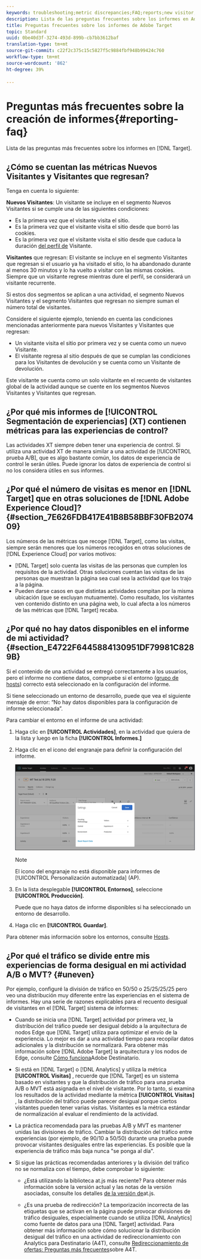 ```yaml
---
keywords: troubleshooting;metric discrepancies;FAQ;reports;new visitor;new visitors;returning visitor;returning visitors;return visit;new visit
description: Lista de las preguntas frecuentes sobre los informes en Adobe Target.
title: Preguntas frecuentes sobre los informes de Adobe Target
topic: Standard
uuid: 0be40d3f-3274-493d-899b-cb7bb3612baf
translation-type: tm+mt
source-git-commit: c22f2c375c15c5827f5c9884fbf948b99424c760
workflow-type: tm+mt
source-wordcount: '862'
ht-degree: 39%

---
```



# Preguntas más frecuentes sobre la creación de informes{#reporting-faq}

Lista de las preguntas más frecuentes sobre los informes en [!DNL Target].

## ¿Cómo se cuentan las métricas Nuevos Visitantes y Visitantes que regresan?

Tenga en cuenta lo siguiente:

**Nuevos Visitantes**: Un visitante se incluye en el segmento Nuevos Visitantes si se cumple una de las siguientes condiciones:

* Es la primera vez que el visitante visita el sitio.
* Es la primera vez que el visitante visita el sitio desde que borró las cookies.
* Es la primera vez que el visitante visita el sitio desde que caduca la duración [del perfil de](/help/c-target/c-visitor-profile/visitor-profile-lifetime.md) Visitante.

**Visitantes** que regresan: El visitante se incluye en el segmento Visitantes que regresan si el usuario ya ha visitado el sitio, lo ha abandonado durante al menos 30 minutos y lo ha vuelto a visitar con las mismas cookies. Siempre que un visitante regrese mientras dure el perfil, se considerará un visitante recurrente.

Si estos dos segmentos se aplican a una actividad, el segmento Nuevos Visitantes y el segmento Visitantes que regresan no siempre suman el número total de visitantes.

Considere el siguiente ejemplo, teniendo en cuenta las condiciones mencionadas anteriormente para nuevos Visitantes y Visitantes que regresan:

* Un visitante visita el sitio por primera vez y se cuenta como un nuevo Visitante.
* El visitante regresa al sitio después de que se cumplan las condiciones para los Visitantes de devolución y se cuenta como un Visitante de devolución.

Este visitante se cuenta como un solo visitante en el recuento de visitantes global de la actividad aunque se cuente en los segmentos Nuevos Visitantes y Visitantes que regresan.

## ¿Por qué mis informes de [!UICONTROL Segmentación de experiencias] (XT) contienen métricas para las experiencias de control?

Las actividades XT siempre deben tener una experiencia de control. Si utiliza una actividad XT de manera similar a una actividad de [!UICONTROL prueba A/B], que es algo bastante común, los datos de experiencia de control le serán útiles. Puede ignorar los datos de experiencia de control si no los considera útiles en sus informes.

## ¿Por qué el número de visitas es menor en [!DNL Target] que en otras soluciones de [!DNL Adobe Experience Cloud]?{#section_7E626FDB417E41B8B58BBF30FB207409}

Los números de las métricas que recoge [!DNL Target], como las visitas, siempre serán menores que los números recogidos en otras soluciones de [!DNL Experience Cloud] por varios motivos:

* [!DNL Target] solo cuenta las visitas de las personas que cumplen los requisitos de la actividad. Otras soluciones cuentan las visitas de las personas que muestran la página sea cual sea la actividad que los trajo a la página.
* Pueden darse casos en que distintas actividades compitan por la misma ubicación (que se excluyan mutuamente). Como resultado, los visitantes ven contenido distinto en una página web, lo cual afecta a los números de las métricas que [!DNL Target] recaba.

## ¿Por qué no hay datos disponibles en el informe de mi actividad?{#section_E4722F6445884130951DF79981C8289B}

Si el contenido de una actividad se entregó correctamente a los usuarios, pero el informe no contiene datos, compruebe si el entorno ([grupo de hosts](/help/administrating-target/hosts.md)) correcto está seleccionado en la configuración del informe.

Si tiene seleccionado un entorno de desarrollo, puede que vea el siguiente mensaje de error: “No hay datos disponibles para la configuración de informe seleccionada”.

Para cambiar el entorno en el informe de una actividad:

1. Haga clic en **[!UICONTROL Actividades]**, en la actividad que quiera de la lista y luego en la ficha **[!UICONTROL Informes.]**
1. Haga clic en el icono del engranaje para definir la configuración del informe.

   ![Cuadro de diálogo Configuración A/B](/help/c-reports/c-report-settings/assets/ab_settings_dialog.png)

   >[!NOTE]
   >
   >El icono del engranaje no está disponible para informes de [!UICONTROL Personalización automatizada] (AP).

1. En la lista desplegable **[!UICONTROL Entornos]**, seleccione **[!UICONTROL Producción]**.

   Puede que no haya datos de informe disponibles si ha seleccionado un entorno de desarrollo.

1. Haga clic en **[!UICONTROL Guardar]**.

Para obtener más información sobre los entornos, consulte [Hosts](../administrating-target/hosts.md#concept_516BB01EBFBD4449AB03940D31AEB66E).

## ¿Por qué el tráfico se divide entre mis experiencias de forma desigual en mi actividad A/B o MVT? {#uneven}

Por ejemplo, configuré la división de tráfico en 50/50 o 25/25/25/25 pero veo una distribución muy diferente entre las experiencias en el sistema de informes. Hay una serie de razones explicables para el recuento desigual de visitantes en el [!DNL Target] sistema de informes:

* Cuando se inicia una [!DNL Target] actividad por primera vez, la distribución del tráfico puede ser desigual debido a la arquitectura de nodos Edge que [!DNL Target] utiliza para optimizar el envío de la experiencia. Lo mejor es dar a una actividad tiempo para recopilar datos adicionales y la distribución se normalizará. Para obtener más información sobre [!DNL Adobe Target] la arquitectura y los nodos de Edge, consulte [Cómo funciona](/help/c-intro/how-target-works.md)Adobe Destinatario.
* Si está en [!DNL Target] o [!DNL Analytics] y utiliza la métrica **[!UICONTROL Visitas]** , recuerde que [!DNL Target] es un sistema basado en visitantes y que la distribución de tráfico para una prueba A/B o MVT está asignada en el nivel de visitante. Por lo tanto, si examina los resultados de la actividad mediante la métrica **[!UICONTROL Visitas]** , la distribución del tráfico puede parecer desigual porque ciertos visitantes pueden tener varias visitas. Visitantes es la métrica estándar de normalización al evaluar el rendimiento de la actividad.
* La práctica recomendada para las pruebas A/B y MVT es mantener unidas las divisiones de tráfico. Cambiar la distribución del tráfico entre experiencias (por ejemplo, de 90/10 a 50/50) durante una prueba puede provocar visitantes desiguales entre las experiencias. Es posible que la experiencia de tráfico más baja nunca &quot;se ponga al día&quot;.
* Si sigue las prácticas recomendadas anteriores y la división del tráfico no se normaliza con el tiempo, debe comprobar lo siguiente:

   * ¿Está utilizando la biblioteca at.js más reciente? Para obtener más información sobre la versión actual y las notas de la versión asociadas, consulte los detalles [de la versión de](/help/c-implementing-target/c-implementing-target-for-client-side-web/target-atjs-versions.md)at.js.

   * ¿Es una prueba de redirección? La temporización incorrecta de las etiquetas que se activan en la página puede provocar divisiones de tráfico desiguales, especialmente cuando se utiliza [!DNL Analytics] como fuente de datos para una [!DNL Target] actividad. Para obtener más información sobre cómo solucionar la distribución desigual del tráfico en una actividad de redireccionamiento con Analytics para Destinatario (A4T), consulte [Redireccionamiento de ofertas: Preguntas más frecuentes](/help/c-integrating-target-with-mac/a4t/r-a4t-faq/a4t-faq-redirect-offers.md)sobre A4T.

